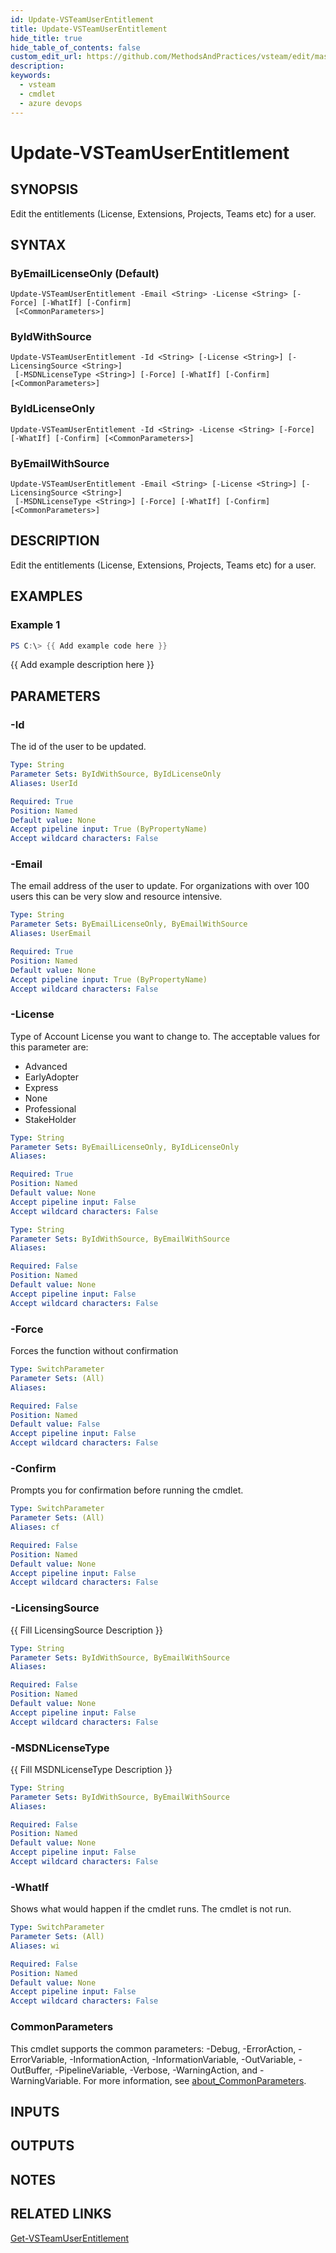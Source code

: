 ```yaml
---
id: Update-VSTeamUserEntitlement
title: Update-VSTeamUserEntitlement
hide_title: true
hide_table_of_contents: false
custom_edit_url: https://github.com/MethodsAndPractices/vsteam/edit/master/.docs/Update-VSTeamUserEntitlement.md
description: 
keywords:
  - vsteam
  - cmdlet
  - azure devops
---
```


# Update-VSTeamUserEntitlement

## SYNOPSIS
Edit the entitlements (License, Extensions, Projects, Teams etc) for a user.

## SYNTAX

### ByEmailLicenseOnly (Default)
```
Update-VSTeamUserEntitlement -Email <String> -License <String> [-Force] [-WhatIf] [-Confirm]
 [<CommonParameters>]
```

### ByIdWithSource
```
Update-VSTeamUserEntitlement -Id <String> [-License <String>] [-LicensingSource <String>]
 [-MSDNLicenseType <String>] [-Force] [-WhatIf] [-Confirm] [<CommonParameters>]
```

### ByIdLicenseOnly
```
Update-VSTeamUserEntitlement -Id <String> -License <String> [-Force] [-WhatIf] [-Confirm] [<CommonParameters>]
```

### ByEmailWithSource
```
Update-VSTeamUserEntitlement -Email <String> [-License <String>] [-LicensingSource <String>]
 [-MSDNLicenseType <String>] [-Force] [-WhatIf] [-Confirm] [<CommonParameters>]
```

## DESCRIPTION
Edit the entitlements (License, Extensions, Projects, Teams etc) for a user.

## EXAMPLES

### Example 1
```powershell
PS C:\> {{ Add example code here }}
```

{{ Add example description here }}

## PARAMETERS

### -Id
The id of the user to be updated.

```yaml
Type: String
Parameter Sets: ByIdWithSource, ByIdLicenseOnly
Aliases: UserId

Required: True
Position: Named
Default value: None
Accept pipeline input: True (ByPropertyName)
Accept wildcard characters: False
```

### -Email
The email address of the user to update.
For organizations with over 100 users this can be very slow and resource intensive.

```yaml
Type: String
Parameter Sets: ByEmailLicenseOnly, ByEmailWithSource
Aliases: UserEmail

Required: True
Position: Named
Default value: None
Accept pipeline input: True (ByPropertyName)
Accept wildcard characters: False
```

### -License
Type of Account License you want to change to.
The acceptable values for this parameter are:

- Advanced
- EarlyAdopter
- Express
- None
- Professional
- StakeHolder

```yaml
Type: String
Parameter Sets: ByEmailLicenseOnly, ByIdLicenseOnly
Aliases:

Required: True
Position: Named
Default value: None
Accept pipeline input: False
Accept wildcard characters: False
```

```yaml
Type: String
Parameter Sets: ByIdWithSource, ByEmailWithSource
Aliases:

Required: False
Position: Named
Default value: None
Accept pipeline input: False
Accept wildcard characters: False
```

### -Force
Forces the function without confirmation

```yaml
Type: SwitchParameter
Parameter Sets: (All)
Aliases:

Required: False
Position: Named
Default value: False
Accept pipeline input: False
Accept wildcard characters: False
```

### -Confirm
Prompts you for confirmation before running the cmdlet.

```yaml
Type: SwitchParameter
Parameter Sets: (All)
Aliases: cf

Required: False
Position: Named
Default value: None
Accept pipeline input: False
Accept wildcard characters: False
```

### -LicensingSource
{{ Fill LicensingSource Description }}

```yaml
Type: String
Parameter Sets: ByIdWithSource, ByEmailWithSource
Aliases:

Required: False
Position: Named
Default value: None
Accept pipeline input: False
Accept wildcard characters: False
```

### -MSDNLicenseType
{{ Fill MSDNLicenseType Description }}

```yaml
Type: String
Parameter Sets: ByIdWithSource, ByEmailWithSource
Aliases:

Required: False
Position: Named
Default value: None
Accept pipeline input: False
Accept wildcard characters: False
```

### -WhatIf
Shows what would happen if the cmdlet runs.
The cmdlet is not run.

```yaml
Type: SwitchParameter
Parameter Sets: (All)
Aliases: wi

Required: False
Position: Named
Default value: None
Accept pipeline input: False
Accept wildcard characters: False
```

### CommonParameters
This cmdlet supports the common parameters: -Debug, -ErrorAction, -ErrorVariable, -InformationAction, -InformationVariable, -OutVariable, -OutBuffer, -PipelineVariable, -Verbose, -WarningAction, and -WarningVariable. For more information, see [about_CommonParameters](http://go.microsoft.com/fwlink/?LinkID=113216).

## INPUTS

## OUTPUTS

## NOTES

## RELATED LINKS

[Get-VSTeamUserEntitlement]()


